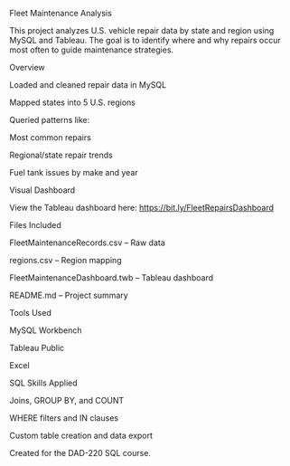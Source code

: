 Fleet Maintenance Analysis

This project analyzes U.S. vehicle repair data by state and region using MySQL and Tableau. The goal is to identify where and why repairs occur most often to guide maintenance strategies.

Overview

Loaded and cleaned repair data in MySQL

Mapped states into 5 U.S. regions

Queried patterns like:

Most common repairs

Regional/state repair trends

Fuel tank issues by make and year

Visual Dashboard

View the Tableau dashboard here: https://bit.ly/FleetRepairsDashboard 

Files Included

FleetMaintenanceRecords.csv – Raw data

regions.csv – Region mapping

FleetMaintenanceDashboard.twb – Tableau dashboard

README.md – Project summary

Tools Used

MySQL Workbench

Tableau Public

Excel

SQL Skills Applied

Joins, GROUP BY, and COUNT

WHERE filters and IN clauses

Custom table creation and data export

Created for the DAD-220 SQL course.
